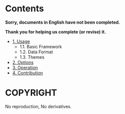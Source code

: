 Contents
======

**Sorry, documents in English have not been completed.**

**Thank you for helping us complete (or revise) it.**

* [1. Usage](1.usage.md)
  * 1.1. Basic Framework
  * 1.2. Data Format
  * 1.3. Themes
* [2. Options](2.options.md)
* [3. Operation](3.operation.md)
* [4. Contribution](4.contribution.md)

COPYRIGHT
===

No reproduction, No derivatives.
